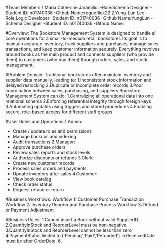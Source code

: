 #Team Members
1.Maria Catherine Jaramillo:
-Role:Schema Designer
-Student ID: n01740036
-Github Name:rogueflick22
2.Yung-Lun Lee
-Role:Logic Developer
-Student ID: n01740036
-Github Name:YungLun
-Schema Designer
-Student ID: n01740036
-Github Name:

#Overview:
The Bookstore Management System is designed to handle all core operations for a small-to-medium retail bookstoreI.
Its goal is to maintain accurate inventory, track suppliers and purchases, manage sales transactions, and keep customer information securely.
Everything revolves around books as the main product and connects suppliers (who provide them) to customers (who buy them) through orders, sales, and stock management.

#Problem Domain:
Traditional bookstores often maintain inventory and supplier data manually, leading to:
1.Inconsistent stock information and delayed restocking
2.Duplicate or incomplete order records
3.Poor coordination between sales, purchasing, and suppliers
Bookstore Management System can do:
1.Centralizing all operational data into one relational schema
2.Enforcing referential integrity through foreign keys
3.Automating updates using triggers and stored procedures
4.Enabling secure, role-based access for different staff groups

#User Roles and Operations
1.Admin:
- Create / update roles and permissions
- Manage backups and indexing
- Audit transactions
2.Manager:
- Approve purchase orders
- Review sales reports and stock levels
- Authorize discounts or refunds
3.Clerk:
- Create new customer records
- Process sales orders and payments
- Update inventory after sales
4.Customer:
- View book catalog
- Check order status
- Request refund or return

#Business Workflows:
Workflow 1: Customer Purchase Transaction
Workflow 2: Inventory Reorder and Purchase Process
Workflow 3: Refund or Payment Adjustment

#Business Rules:
1.Cannot insert a Book without valid SupplierID.
2.QuantityInStock and ReorderLevel must be non-negative.
3.QuantityInStock and ReorderLevel cannot be less than zero
4.PaymentStatus limited to ('Pending','Paid','Refunded').
5.ReceivedDate must be after OrderDate.
6.
